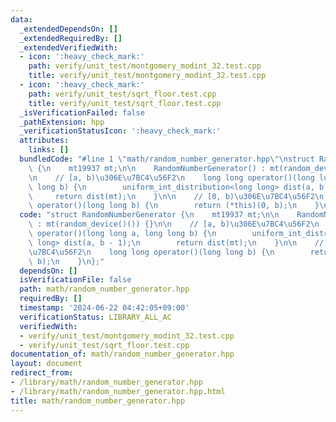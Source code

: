 ```yaml
---
data:
  _extendedDependsOn: []
  _extendedRequiredBy: []
  _extendedVerifiedWith:
  - icon: ':heavy_check_mark:'
    path: verify/unit_test/montgomery_modint_32.test.cpp
    title: verify/unit_test/montgomery_modint_32.test.cpp
  - icon: ':heavy_check_mark:'
    path: verify/unit_test/sqrt_floor.test.cpp
    title: verify/unit_test/sqrt_floor.test.cpp
  _isVerificationFailed: false
  _pathExtension: hpp
  _verificationStatusIcon: ':heavy_check_mark:'
  attributes:
    links: []
  bundledCode: "#line 1 \"math/random_number_generator.hpp\"\nstruct RandomNumberGenerator\
    \ {\n    mt19937 mt;\n\n    RandomNumberGenerator() : mt(random_device()()) {}\n\
    \n    // [a, b)\u306E\u7BC4\u56F2\n    long long operator()(long long a, long\
    \ long b) {\n        uniform_int_distribution<long long> dist(a, b - 1);\n   \
    \     return dist(mt);\n    }\n\n    // [0, b)\u306E\u7BC4\u56F2\n    long long\
    \ operator()(long long b) {\n        return (*this)(0, b);\n    }\n};\n"
  code: "struct RandomNumberGenerator {\n    mt19937 mt;\n\n    RandomNumberGenerator()\
    \ : mt(random_device()()) {}\n\n    // [a, b)\u306E\u7BC4\u56F2\n    long long\
    \ operator()(long long a, long long b) {\n        uniform_int_distribution<long\
    \ long> dist(a, b - 1);\n        return dist(mt);\n    }\n\n    // [0, b)\u306E\
    \u7BC4\u56F2\n    long long operator()(long long b) {\n        return (*this)(0,\
    \ b);\n    }\n};"
  dependsOn: []
  isVerificationFile: false
  path: math/random_number_generator.hpp
  requiredBy: []
  timestamp: '2024-06-22 04:42:05+09:00'
  verificationStatus: LIBRARY_ALL_AC
  verifiedWith:
  - verify/unit_test/montgomery_modint_32.test.cpp
  - verify/unit_test/sqrt_floor.test.cpp
documentation_of: math/random_number_generator.hpp
layout: document
redirect_from:
- /library/math/random_number_generator.hpp
- /library/math/random_number_generator.hpp.html
title: math/random_number_generator.hpp
---
```

